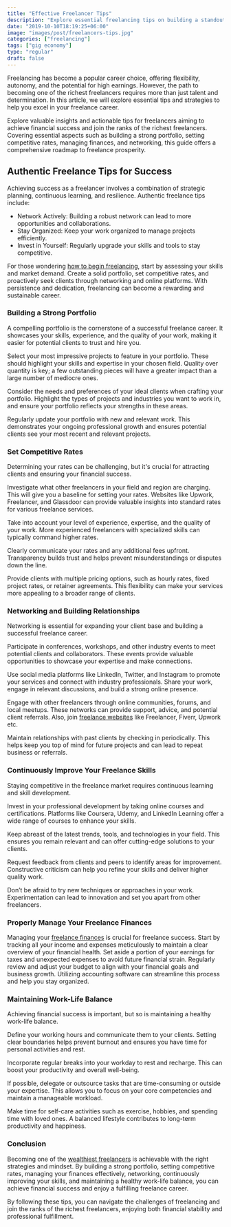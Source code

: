 ```yaml
---
title: "Effective Freelancer Tips"
description: "Explore essential freelancing tips on building a standout portfolio, setting competitive rates, managing finances, and networking to grow your career faster."
date: "2019-10-10T18:19:25+06:00"
image: "images/post/freelancers-tips.jpg"
categories: ["freelancing"]
tags: ["gig economy"]
type: "regular"
draft: false
---
```


Freelancing has become a popular career choice, offering flexibility, autonomy, and the potential for high earnings. However, the path to becoming one of the richest freelancers requires more than just talent and determination. In this article, we will explore essential tips and strategies to help you excel in your freelance career.

Explore valuable insights and actionable tips for freelancers aiming to achieve financial success and join the ranks of the richest freelancers. Covering essential aspects such as building a strong portfolio, setting competitive rates, managing finances, and networking, this guide offers a comprehensive roadmap to freelance prosperity.

## Authentic Freelance Tips for Success

Achieving success as a freelancer involves a combination of strategic planning, continuous learning, and resilience. Authentic freelance tips include:

- Network Actively: Building a robust network can lead to more opportunities and collaborations.
- Stay Organized: Keep your work organized to manage projects efficiently.
- Invest in Yourself: Regularly upgrade your skills and tools to stay competitive.

For those wondering [how to begin freelancing](/blog/how-to-start-freelancing/), start by assessing your skills and market demand. Create a solid portfolio, set competitive rates, and proactively seek clients through networking and online platforms. With persistence and dedication, freelancing can become a rewarding and sustainable career.

### Building a Strong Portfolio

A compelling portfolio is the cornerstone of a successful freelance career. It showcases your skills, experience, and the quality of your work, making it easier for potential clients to trust and hire you.

Select your most impressive projects to feature in your portfolio. These should highlight your skills and expertise in your chosen field. Quality over quantity is key; a few outstanding pieces will have a greater impact than a large number of mediocre ones.

Consider the needs and preferences of your ideal clients when crafting your portfolio. Highlight the types of projects and industries you want to work in, and ensure your portfolio reflects your strengths in these areas.

Regularly update your portfolio with new and relevant work. This demonstrates your ongoing professional growth and ensures potential clients see your most recent and relevant projects.

### Set Competitive Rates

Determining your rates can be challenging, but it's crucial for attracting clients and ensuring your financial success.

Investigate what other freelancers in your field and region are charging. This will give you a baseline for setting your rates. Websites like Upwork, Freelancer, and Glassdoor can provide valuable insights into standard rates for various freelance services.

Take into account your level of experience, expertise, and the quality of your work. More experienced freelancers with specialized skills can typically command higher rates.

Clearly communicate your rates and any additional fees upfront. Transparency builds trust and helps prevent misunderstandings or disputes down the line.

Provide clients with multiple pricing options, such as hourly rates, fixed project rates, or retainer agreements. This flexibility can make your services more appealing to a broader range of clients.

### Networking and Building Relationships

Networking is essential for expanding your client base and building a successful freelance career.

Participate in conferences, workshops, and other industry events to meet potential clients and collaborators. These events provide valuable opportunities to showcase your expertise and make connections.

Use social media platforms like LinkedIn, Twitter, and Instagram to promote your services and connect with industry professionals. Share your work, engage in relevant discussions, and build a strong online presence.

Engage with other freelancers through online communities, forums, and local meetups. These networks can provide support, advice, and potential client referrals. Also, join [freelance websites](/blog/best-freelance-websites/) like Freelancer, Fiverr, Upwork etc.

Maintain relationships with past clients by checking in periodically. This helps keep you top of mind for future projects and can lead to repeat business or referrals.

### Continuously Improve Your Freelance Skills

Staying competitive in the freelance market requires continuous learning and skill development.

Invest in your professional development by taking online courses and certifications. Platforms like Coursera, Udemy, and LinkedIn Learning offer a wide range of courses to enhance your skills.

Keep abreast of the latest trends, tools, and technologies in your field. This ensures you remain relevant and can offer cutting-edge solutions to your clients.

Request feedback from clients and peers to identify areas for improvement. Constructive criticism can help you refine your skills and deliver higher quality work.

Don’t be afraid to try new techniques or approaches in your work. Experimentation can lead to innovation and set you apart from other freelancers.

### Properly Manage Your Freelance Finances

Managing your [freelance finances](/blog/freelance-finance-management/) is crucial for freelance success. Start by tracking all your income and expenses meticulously to maintain a clear overview of your financial health. Set aside a portion of your earnings for taxes and unexpected expenses to avoid future financial strain. Regularly review and adjust your budget to align with your financial goals and business growth. Utilizing accounting software can streamline this process and help you stay organized.

### Maintaining Work-Life Balance

Achieving financial success is important, but so is maintaining a healthy work-life balance.

Define your working hours and communicate them to your clients. Setting clear boundaries helps prevent burnout and ensures you have time for personal activities and rest.

Incorporate regular breaks into your workday to rest and recharge. This can boost your productivity and overall well-being.

If possible, delegate or outsource tasks that are time-consuming or outside your expertise. This allows you to focus on your core competencies and maintain a manageable workload.

Make time for self-care activities such as exercise, hobbies, and spending time with loved ones. A balanced lifestyle contributes to long-term productivity and happiness.

### Conclusion

Becoming one of the [wealthiest freelancers](/blog/richest-freelancers/) is achievable with the right strategies and mindset. By building a strong portfolio, setting competitive rates, managing your finances effectively, networking, continuously improving your skills, and maintaining a healthy work-life balance, you can achieve financial success and enjoy a fulfilling freelance career.

By following these tips, you can navigate the challenges of freelancing and join the ranks of the richest freelancers, enjoying both financial stability and professional fulfillment.

